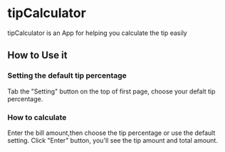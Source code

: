 # tipCalculator
tipCalculator is an App for helping you calculate the tip easily


## How to Use it

### Setting the default tip percentage
Tab the "Setting" button on the top of first page, choose your defalt tip percentage.

### How to calculate 
Enter the bill amount,then choose the tip percentage or use the default setting. Click "Enter" button, you'll see the tip amount and total amount. 

